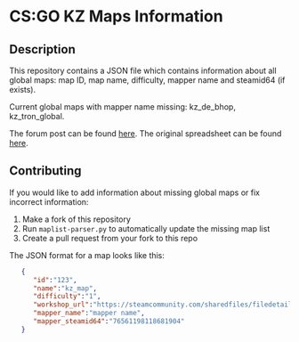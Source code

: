 # CS:GO KZ Maps Information

## Description

This repository contains a JSON file which contains information about all global maps: map ID, map name, difficulty, mapper name and steamid64 (if exists).

Current global maps with mapper name missing: kz_de_bhop, kz_tron_global.

The forum post can be found [here](https://forum.gokz.org/d/2052-making-it-easier-to-find-mappers).
The original spreadsheet can be found [here](https://docs.google.com/spreadsheets/d/1B11jVyb0KneTQWIx-jKgnZ9LL9bOLzRatP6SIhDC9UE/edit?usp=sharing).

## Contributing

If you would like to add information about missing global maps or fix incorrect information:
1. Make a fork of this repository 
2. Run ``maplist-parser.py`` to automatically update the missing map list
3. Create a pull request from your fork to this repo

The JSON format for a map looks like this:

```json
   {
      "id":"123",
      "name":"kz_map",
      "difficulty":"1",
      "workshop_url":"https://steamcommunity.com/sharedfiles/filedetails/?id=1234567890",
      "mapper_name":"mapper name",
      "mapper_steamid64":"76561198118681904"
   }
```
